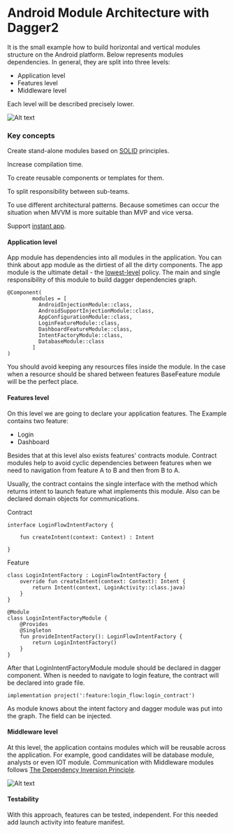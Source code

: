 # Android Module Architecture with Dagger2

It is the small example how to build horizontal and vertical modules structure on the Android platform.
Below represents modules dependencies. In general, they are split into three levels: 
 - Application level
 - Features level
 - Middleware level
 
 Each level will be described precisely lower.

![Alt text](https://preview.ibb.co/h8PfNn/Untitled_Diagram_8.png)

 ### Key concepts
Create stand-alone modules based on [SOLID](https://en.wikipedia.org/wiki/SOLID_(object-oriented_design)) principles.
 
Increase compilation time.
 
To create reusable components or templates for them. 

To split responsibility between sub-teams.

To use different architectural patterns. Because sometimes can occur the situation when MVVM is more suitable than MVP and vice versa.

Support [instant app](https://developer.android.com/topic/instant-apps/index.html).
 
 #### Application level
 
App module has dependencies into all modules in the application. You can think about app module as the dirtiest of all the dirty components.
The app module is the ultimate detail - the [lowest-level](https://en.wikipedia.org/wiki/High-_and_low-level) policy.
The main and single responsibility of this module to build dagger dependencies graph.

```
@Component(
        modules = [
          AndroidInjectionModule::class,
          AndroidSupportInjectionModule::class,
          AppConfigurationModule::class,
          LoginFeatureModule::class,
          DashboardFeatureModule::class,
          IntentFactoryModule::class,
          DatabaseModule::class
        ]
)
```
You should avoid keeping any resources files inside the module. In the case when a resource should be shared between features BaseFeature module will be the perfect place.
 
 #### Features level
 
On this level we are going to declare your application features. The Example contains two feature:
 - Login 
 - Dashboard 
 
 Besides that at this level also exists features' contracts module. Contract modules help to avoid cyclic dependencies between features when we need to navigation from feature A to B and then from B to A.

Usually, the contract contains the single interface with the method which returns intent to launch feature what implements this module.
Also can be declared domain objects for communications.

Contract
```
interface LoginFlowIntentFactory {

    fun createIntent(context: Context) : Intent

}
```

Feature
```
class LoginIntentFactory : LoginFlowIntentFactory {
    override fun createIntent(context: Context): Intent {
        return Intent(context, LoginActivity::class.java)
    }
}

@Module
class LoginIntentFactoryModule {
    @Provides
    @Singleton
    fun provideIntentFactory(): LoginFlowIntentFactory {
        return LoginIntentFactory()
    }
}
```
After that LoginIntentFactoryModule module should be declared in dagger component. When is needed to navigate to login feature, the contract will be declared into grade file.

```
implementation project(':feature:login_flow:login_contract')
```
As module knows about the intent factory and dagger module was put into the graph. The field can be injected.

#### Middleware level
At this level, the application contains modules which will be reusable across the application. For example, good candidates will be database module, analysts or even IOT module.
Communication with Middleware modules follows [The Dependency Inversion Principle](https://en.wikipedia.org/wiki/Dependency_inversion_principle).

![Alt text](https://preview.ibb.co/g9wrTS/Untitled_Diagram_10.png)


 
  
  
#### Testability
With this approach, features can be tested, independent. For this needed add launch activity into feature manifest.
